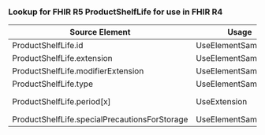 ### Lookup for FHIR R5 ProductShelfLife for use in FHIR R4

| Source Element | Usage | Target |
| -------------- | ----- | ------ |
| ProductShelfLife.id | UseElementSameName | ProductShelfLife.id |
| ProductShelfLife.extension | UseElementSameName | ProductShelfLife.extension |
| ProductShelfLife.modifierExtension | UseElementSameName | ProductShelfLife.modifierExtension |
| ProductShelfLife.type | UseElementSameName | ProductShelfLife.type |
| ProductShelfLife.period[x] | UseExtension | http://hl7.org/fhir/5.0/StructureDefinition/extension-ProductShelfLife.period |
| ProductShelfLife.specialPrecautionsForStorage | UseElementSameName | ProductShelfLife.specialPrecautionsForStorage |
